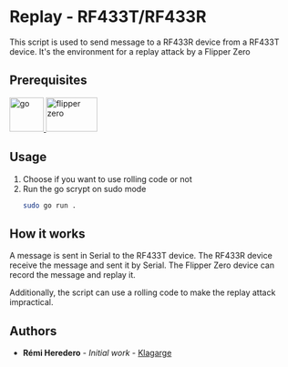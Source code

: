 # Replay - RF433T/RF433R

This script is used to send message to a RF433R device from a RF433T device. It's the environment for a replay attack by a Flipper Zero 

## Prerequisites
<p align="left">
<a href="https://go.dev/" target="_blank" rel="noreferrer"> <img src="https://cdn.icon-icons.com/icons2/2107/PNG/512/file_type_go_gopher_icon_130571.png" alt="go" width="60" height="60"/> </a>
<a href="https://flipperzero.one/" target="_blank" rel="noreferrer"> <img src="https://user-images.githubusercontent.com/29007647/182851959-afaa1367-9f4d-46c8-92af-aa5ff70fca64.png" alt="flipper zero" width="90" height="60"/> </a>
</p>

## Usage
1. Choose if you want to use rolling code or not
2. Run the go scrypt on sudo mode
   ```bash
   sudo go run .
   ```

## How it works
A message is sent in Serial to the RF433T device. The RF433R device receive the message and sent it by Serial.
The Flipper Zero device can record the message and replay it.

Additionally, the script can use a rolling code to make the replay attack impractical.

## Authors
- **Rémi Heredero** - _Initial work_ - [Klagarge](https://github.com/Klagarge)
